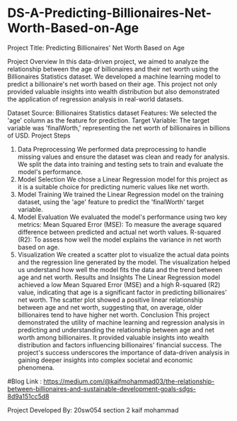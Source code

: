 # DS-A-Predicting-Billionaires-Net-Worth-Based-on-Age
Project Title: Predicting Billionaires' Net Worth Based on Age

Project Overview
In this data-driven project, we aimed to analyze the relationship between the age of billionaires and their net worth using the Billionaires Statistics dataset. We developed a machine learning model to predict a billionaire's net worth based on their age. This project not only provided valuable insights into wealth distribution but also demonstrated the application of regression analysis in real-world datasets.

Dataset
Source: Billionaires Statistics dataset
Features: We selected the 'age' column as the feature for prediction.
Target Variable: The target variable was 'finalWorth,' representing the net worth of billionaires in billions of USD.
Project Steps
1. Data Preprocessing
We performed data preprocessing to handle missing values and ensure the dataset was clean and ready for analysis.
We split the data into training and testing sets to train and evaluate the model's performance.
2. Model Selection
We chose a Linear Regression model for this project as it is a suitable choice for predicting numeric values like net worth.
3. Model Training
We trained the Linear Regression model on the training dataset, using the 'age' feature to predict the 'finalWorth' target variable.
4. Model Evaluation
We evaluated the model's performance using two key metrics:
Mean Squared Error (MSE): To measure the average squared difference between predicted and actual net worth values.
R-squared (R2): To assess how well the model explains the variance in net worth based on age.
5. Visualization
We created a scatter plot to visualize the actual data points and the regression line generated by the model.
The visualization helped us understand how well the model fits the data and the trend between age and net worth.
Results and Insights
The Linear Regression model achieved a low Mean Squared Error (MSE) and a high R-squared (R2) value, indicating that age is a significant factor in predicting billionaires' net worth.
The scatter plot showed a positive linear relationship between age and net worth, suggesting that, on average, older billionaires tend to have higher net worth.
Conclusion
This project demonstrated the utility of machine learning and regression analysis in predicting and understanding the relationship between age and net worth among billionaires. It provided valuable insights into wealth distribution and factors influencing billionaires' financial success. The project's success underscores the importance of data-driven analysis in gaining deeper insights into complex societal and economic phenomena.

#Blog Link : https://medium.com/@kaifmohammad03/the-relationship-between-billionaires-and-sustainable-development-goals-sdgs-8d9a151cc5d8

Project Developed By:
20sw054
section 2
kaif mohammad
